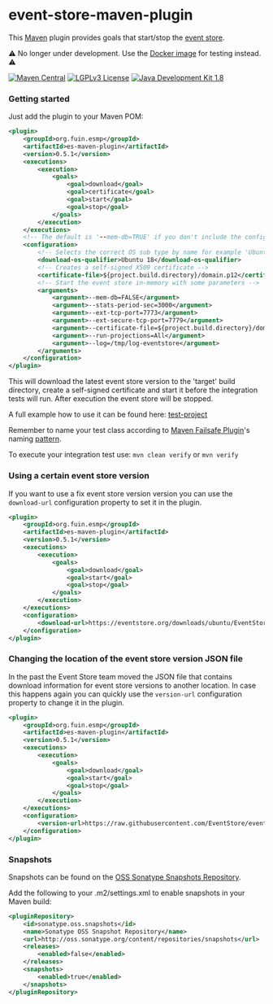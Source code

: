 # event-store-maven-plugin
This [Maven](https://maven.apache.org/) plugin provides goals that start/stop the [event store](https://github.com/EventStore/EventStore).

:warning: No longer under development. Use the [Docker image](https://hub.docker.com/r/eventstore/eventstore/) for testing instead. :warning:

[![Maven Central](https://maven-badges.herokuapp.com/maven-central/org.fuin.esmp/es-maven-plugin/badge.svg)](https://maven-badges.herokuapp.com/maven-central/org.fuin.esmp/es-maven-plugin/)
[![LGPLv3 License](http://img.shields.io/badge/license-LGPLv3-blue.svg)](https://www.gnu.org/licenses/lgpl.html)
[![Java Development Kit 1.8](https://img.shields.io/badge/JDK-1.8-green.svg)](http://www.oracle.com/technetwork/java/javase/downloads/jdk8-downloads-2133151.html)

### Getting started
Just add the plugin to your Maven POM:
```xml
<plugin>	
	<groupId>org.fuin.esmp</groupId>
	<artifactId>es-maven-plugin</artifactId>
	<version>0.5.1</version>
	<executions>
		<execution>
			<goals>
				<goal>download</goal>
				<goal>certificate</goal>
				<goal>start</goal>
				<goal>stop</goal>
			</goals>
		</execution>
	</executions>
    <!-- The default is '--mem-db=TRUE' if you don't include the configuration -->
    <configuration>
    	<!-- Selects the correct OS sub type by name for example 'Ubuntu 18' vs 'Ubuntu 16' -->
        <download-os-qualifier>Ubuntu 18</download-os-qualifier>
    	<!-- Creates a self-signed X509 certificate -->
    	<certificate-file>${project.build.directory}/domain.p12</certificate-file>
    	<!-- Start the event store in-memory with some parameters -->
        <arguments>			         
            <argument>--mem-db=FALSE</argument>
            <argument>--stats-period-sec=3000</argument>
            <argument>--ext-tcp-port=7773</argument>
            <argument>--ext-secure-tcp-port=7779</argument>
            <argument>--certificate-file=${project.build.directory}/domain.p12</argument>
            <argument>--run-projections=All</argument>
            <argument>--log=/tmp/log-eventstore</argument>
        </arguments>
    </configuration>
</plugin>
```
This will download the latest event store version to the 'target' build directory, create a self-signed certificate and start it before the integration tests will run. After execution the event store will be stopped.

A full example how to use it can be found here: [test-project](https://github.com/fuinorg/event-store-maven-plugin/tree/master/es-maven-test/src/test/resources/test-project)

Remember to name your test class according to [Maven Failsafe Plugin](http://maven.apache.org/surefire/maven-failsafe-plugin/)'s naming [pattern](http://maven.apache.org/surefire/maven-failsafe-plugin/examples/inclusion-exclusion.html).

To execute your integration test use:
```mvn clean verify``` or ```mvn verify```

### Using a certain event store version
If you want to use a fix event store version version you can use the `download-url` configuration property to set it in the plugin.
```xml
<plugin>	
	<groupId>org.fuin.esmp</groupId>
	<artifactId>es-maven-plugin</artifactId>
	<version>0.5.1</version>
	<executions>
		<execution>
			<goals>
				<goal>download</goal>
				<goal>start</goal>
				<goal>stop</goal>
			</goals>
		</execution>
	</executions>
    <configuration>
        <download-url>https://eventstore.org/downloads/ubuntu/EventStore-OSS-Linux-Ubuntu-18.04-v5.0.6.tar.gz</download-url>
    </configuration>
</plugin>
```

### Changing the location of the event store version JSON file
In the past the Event Store team moved the JSON file that contains download information for event store versions to another location.
In case this happens again you can quickly use the `version-url` configuration property to change it in the plugin.
```xml
<plugin>	
	<groupId>org.fuin.esmp</groupId>
	<artifactId>es-maven-plugin</artifactId>
	<version>0.5.1</version>
	<executions>
		<execution>
			<goals>
				<goal>download</goal>
				<goal>start</goal>
				<goal>stop</goal>
			</goals>
		</execution>
	</executions>
    <configuration>
        <version-url>https://raw.githubusercontent.com/EventStore/eventstore.org/master/_data/downloads.json</version-url>
    </configuration>
</plugin>
```

### Snapshots

Snapshots can be found on the [OSS Sonatype Snapshots Repository](http://oss.sonatype.org/content/repositories/snapshots/org/fuin "Snapshot Repository"). 

Add the following to your .m2/settings.xml to enable snapshots in your Maven build:

```xml
<pluginRepository>
    <id>sonatype.oss.snapshots</id>
    <name>Sonatype OSS Snapshot Repository</name>
    <url>http://oss.sonatype.org/content/repositories/snapshots</url>
    <releases>
        <enabled>false</enabled>
    </releases>
    <snapshots>
        <enabled>true</enabled>
    </snapshots>
</pluginRepository>
```
